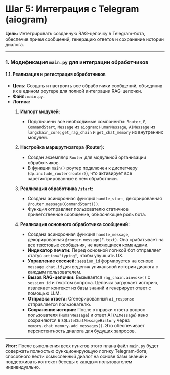 # Шаг 5: Интеграция с Telegram (aiogram)

**Цель:** Интегрировать созданную RAG-цепочку в Telegram-бота, обеспечив прием сообщений, генерацию ответов и сохранение истории диалога.

---

### 1. Модификация `main.py` для интеграции обработчиков

#### **1.1. Реализация и регистрация обработчиков**
*   **Цель:** Создать и настроить все обработчики сообщений, объединив их в едином роутере для полной интеграции RAG-цепочки.
*   **Файл:** `main.py`.
*   **Логика:**
    1.  **Импорт модулей:**
        *   Подключены все необходимые компоненты: `Router`, `F`, `CommandStart`, `Message` из `aiogram`; `HumanMessage`, `AIMessage` из `langchain_core`; `get_rag_chain` и `get_chat_memory` из внутренних модулей.

    2.  **Настройка маршрутизатора (Router):**
        *   Создан экземпляр `Router` для модульной организации обработчиков.
        *   В функции `main()` роутер подключен к диспетчеру (`dp.include_router(router)`), что активирует все зарегистрированные в нем обработчики.

    3.  **Реализация обработчика `/start`:**
        *   Создана асинхронная функция `handle_start`, декорированная `@router.message(CommandStart())`.
        *   Функция отправляет пользователю статичное приветственное сообщение, объясняющее роль бота.

    4.  **Реализация основного обработчика сообщений:**
        *   Создана асинхронная функция `handle_message`, декорированная `@router.message(F.text)`. Она срабатывает на все текстовые сообщения, не являющиеся командами.
        *   **Индикатор печати:** Перед основной логикой бот отправляет статус `action="typing"`, чтобы улучшить UX.
        *   **Управление сессией:** `session_id` формируется на основе `message.chat.id` для ведения уникальной истории диалога с каждым пользователем.
        *   **Вызов RAG-цепочки:** Вызывается `rag_chain.ainvoke()` с `session_id` и текстом вопроса. Цепочка загружает историю, извлекает контекст из базы знаний и генерирует ответ с помощью LLM.
        *   **Отправка ответа:** Сгенерированный `ai_response` отправляется пользователю.
        *   **Сохранение истории:** После отправки ответа вопрос пользователя (`HumanMessage`) и ответ AI (`AIMessage`) явно сохраняются в `SQLiteChatMessageHistory` через `memory.chat_memory.add_messages()`. Это обеспечивает персистентность диалога для будущих запросов.

---

**Итог:** После выполнения всех пунктов этого плана файл `main.py` будет содержать полностью функционирующую логику Telegram-бота, способного вести осмысленный диалог на основе базы знаний и поддерживать контекст беседы с каждым пользователем индивидуально.